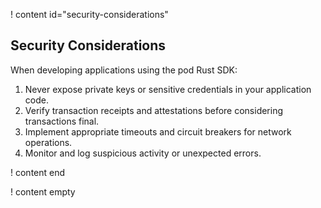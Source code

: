 ! content id="security-considerations"

## Security Considerations

When developing applications using the pod Rust SDK:

1. Never expose private keys or sensitive credentials in your application code.
2. Verify transaction receipts and attestations before considering transactions final.
3. Implement appropriate timeouts and circuit breakers for network operations.
4. Monitor and log suspicious activity or unexpected errors.

! content end

! content empty
